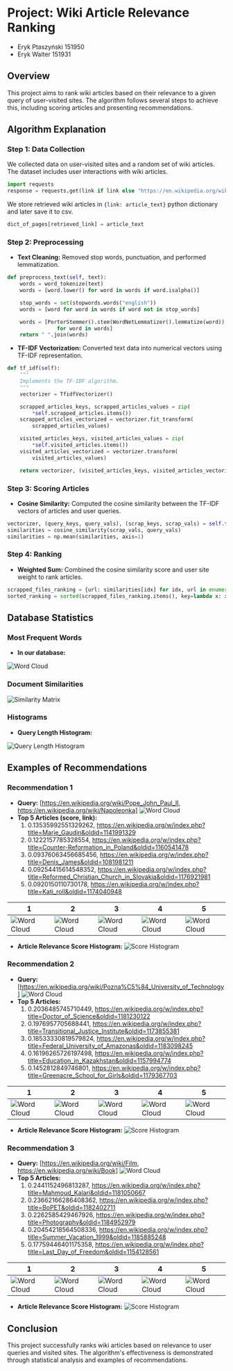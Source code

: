 # Project: Wiki Article Relevance Ranking
- Eryk Ptaszyński 151950
- Eryk Walter 151931

## Overview

This project aims to rank wiki articles based on their relevance to a given query of user-visited sites. The algorithm follows several steps to achieve this, including scoring articles and presenting recommendations.

## Algorithm Explanation

### Step 1: Data Collection

We collected data on user-visited sites and a random set of wiki articles. The dataset includes user interactions with wiki articles.

```python
import requests
response = requests.get(link if link else "https://en.wikipedia.org/wiki/Special:Random")
```

We store retrieved wiki articles in `{link: article_text}` python dictionary and later save it to csv.

```python
dict_of_pages[retrieved_link] = article_text
```

### Step 2: Preprocessing

- **Text Cleaning:** Removed stop words, punctuation, and performed lemmatization.
```python
def preprocess_text(self, text):
    words = word_tokenize(text)
    words = [word.lower() for word in words if word.isalpha()]

    stop_words = set(stopwords.words("english"))
    words = [word for word in words if word not in stop_words]

    words = [PorterStemmer().stem(WordNetLemmatizer().lemmatize(word))
                for word in words]
    return " ".join(words)
```

- **TF-IDF Vectorization:** Converted text data into numerical vectors using TF-IDF representation.
```python
def tf_idf(self):
    """
    Implements the TF-IDF algorithm.
    """
    vectorizer = TfidfVectorizer()

    scrapped_articles_keys, scrapped_articles_values = zip(
        *self.scrapped_articles.items())
    scrapped_articles_vectorized = vectorizer.fit_transform(
        scrapped_articles_values)

    visited_articles_keys, visited_articles_values = zip(
        *self.visited_articles.items())
    visited_articles_vectorized = vectorizer.transform(
        visited_articles_values)

    return vectorizer, (visited_articles_keys, visited_articles_vectorized), (scrapped_articles_keys, scrapped_articles_vectorized)
```

### Step 3: Scoring Articles

- **Cosine Similarity:** Computed the cosine similarity between the TF-IDF vectors of articles and user queries.
```python
vectorizer, (query_keys, query_vals), (scrap_keys, scrap_vals) = self.tf_idf()
similarities = cosine_similarity(scrap_vals, query_vals)
similarities = np.mean(similarities, axis=1)
```

### Step 4: Ranking

- **Weighted Sum:** Combined the cosine similarity score and user site weight to rank articles.
```python
scrapped_files_ranking = {url: similarities[idx] for idx, url in enumerate(scrap_keys)}
sorted_ranking = sorted(scrapped_files_ranking.items(), key=lambda x: x[1], reverse=True)
```

## Database Statistics

### Most Frequent Words

- **In our database:**

![Word Cloud](plots/scrap_combined_wordcloud.png)

### Document Similarities

![Similarity Matrix](plots/scrap_combined_heatmap.png)

### Histograms

- **Query Length Histogram:**

![Query Length Histogram](path/to/query_length_histogram.png)

## Examples of Recommendations

### Recommendation 1

- **Query:** [https://en.wikipedia.org/wiki/Pope_John_Paul_II, https://en.wikipedia.org/wiki/Napoleonka]
![Word Cloud](plots/jp2/jp2_query_wordcloud.png)
- **Top 5 Articles (score, link):**
  1. 0.13535992551329262, https://en.wikipedia.org/w/index.php?title=Marie_Gaudin&oldid=1141991329
  2. 0.1222157785328554, https://en.wikipedia.org/w/index.php?title=Counter-Reformation_in_Poland&oldid=1160541478
  3. 0.09376063456685456, https://en.wikipedia.org/w/index.php?title=Denis_James&oldid=1081981211
  4. 0.09254415614548352, https://en.wikipedia.org/w/index.php?title=Reformed_Christian_Church_in_Slovakia&oldid=1176921981
  5. 0.0920150110730178, https://en.wikipedia.org/w/index.php?title=Kati_roll&oldid=1174040948

|1|2|3|4|5|
---|---|---|---|---
![Word Cloud](plots/jp2/Marie_Gaudin.png) | ![Word Cloud](plots/jp2/Counter-Reformation_in_Poland.png) | ![Word Cloud](plots/jp2/Denis_James.png) | ![Word Cloud](plots/jp2/Reformed_Christian_Church_in_Slovakia.png) | ![Word Cloud](plots/jp2/Kati_roll.png)

- **Article Relevance Score Histogram:**
![Score Histogram](plots//jp2/jp2_similarity_scores_histogram.png)

### Recommendation 2

- **Query:** [https://en.wikipedia.org/wiki/Pozna%C5%84_University_of_Technology]
![Word Cloud](plots/put/put_query_wordcloud.png)
- **Top 5 Articles:**
  1. 0.2036485745710449, https://en.wikipedia.org/w/index.php?title=Doctor_of_Science&oldid=1181230122
  2. 0.1976957705688441, https://en.wikipedia.org/w/index.php?title=Transitional_Justice_Institute&oldid=1173855381
  3. 0.18533330819579824, https://en.wikipedia.org/w/index.php?title=Federal_University_of_Amazonas&oldid=1183098245
  4. 0.16196265726197498, https://en.wikipedia.org/w/index.php?title=Education_in_Kazakhstan&oldid=1157994774
  5. 0.1452812849746801, https://en.wikipedia.org/w/index.php?title=Greenacre_School_for_Girls&oldid=1179367703

|1|2|3|4|5|
---|---|---|---|---
|![Word Cloud](plots/put/Doctor_of_Science.png)|![Word Cloud](plots/put/Transitional_Justice_Institute.png)|![Word Cloud](plots/put/Federal_University_of_Amazonas.png)|![Word Cloud](plots/put/Education_in_Kazakhstan.png)|![Word Cloud](plots/put/Greenacre_School_for_Girls.png)

- **Article Relevance Score Histogram:**
![Score Histogram](plots//put/put_similarity_scores_histogram.png)

### Recommendation 3

- **Query:** [https://en.wikipedia.org/wiki/Film, https://en.wikipedia.org/wiki/Book]
![Word Cloud](plots/medias/medias_query_wordcloud.png)
- **Top 5 Articles:**
  1. 0.2441152496813287, https://en.wikipedia.org/w/index.php?title=Mahmoud_Kalari&oldid=1181050667
  2. 0.23662166286408362, https://en.wikipedia.org/w/index.php?title=BoPET&oldid=1182402711
  3. 0.2262585429467926, https://en.wikipedia.org/w/index.php?title=Photography&oldid=1184952979
  4. 0.20454218564508336, https://en.wikipedia.org/w/index.php?title=Summer_Vacation_1999&oldid=1185885248
  5. 0.17759446401175358, https://en.wikipedia.org/w/index.php?title=Last_Day_of_Freedom&oldid=1154128561

|1|2|3|4|5|
---|---|---|---|---
|![Word Cloud](plots/medias/Mahmoud_Kalari.png)|![Word Cloud](plots/medias/BoPET.png)|![Word Cloud](plots/medias/Photography.png)|![Word Cloud](plots/medias/Summer_Vacation_1999.png)|![Word Cloud](plots/medias/Last_Day_of_Freedom.png)

- **Article Relevance Score Histogram:**
![Score Histogram](plots//medias/medias_similarity_scores_histogram.png)

## Conclusion

This project successfully ranks wiki articles based on relevance to user queries and visited sites. The algorithm's effectiveness is demonstrated through statistical analysis and examples of recommendations.

